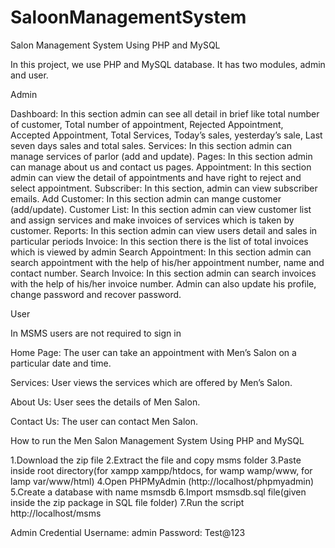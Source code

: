 # SaloonManagementSystem
Salon Management System Using PHP and MySQL

In this project, we use PHP and  MySQL database. It has two modules, admin and user.

Admin

Dashboard: In this section admin can see all detail in brief like total number of customer, Total number of appointment, Rejected Appointment, Accepted Appointment, Total Services, Today’s sales, yesterday’s sale, Last seven days sales and total sales.
Services: In this section admin can manage services of parlor (add and update).
Pages: In this section admin can manage about us and contact us pages.
Appointment: In this section admin can view the detail of appointments and have right to reject and select appointment.
Subscriber: In this section, admin can view subscriber emails.
Add Customer: In this section admin can mange customer (add/update).
Customer List: In this section admin can view customer list and assign services and make invoices of services which is taken by customer.
Reports: In this section admin can view users detail and sales in particular periods
Invoice: In this section there is the list of total invoices which is viewed by admin
Search Appointment: In this section admin can search appointment with the help of his/her appointment number, name and contact number.
Search Invoice: In this section admin can search invoices with the help of his/her invoice number.
Admin can also update his profile, change password and recover password.

User

In MSMS users are not required to sign in

Home Page: The user can take an appointment with Men’s Salon on a particular date and time.

Services: User views the services which are offered by Men’s Salon.

About Us: User sees the details of Men Salon.

Contact Us: The user can contact Men Salon.


How to run the Men Salon Management System Using PHP and MySQL

1.Download the zip file
2.Extract the file and copy msms folder
3.Paste inside root directory(for xampp xampp/htdocs, for wamp wamp/www, for lamp var/www/html)
4.Open PHPMyAdmin (http://localhost/phpmyadmin)
5.Create a database with name msmsdb
6.Import msmsdb.sql file(given inside the zip package in SQL file folder)
7.Run the script http://localhost/msms

Admin Credential
Username: admin
Password: Test@123
